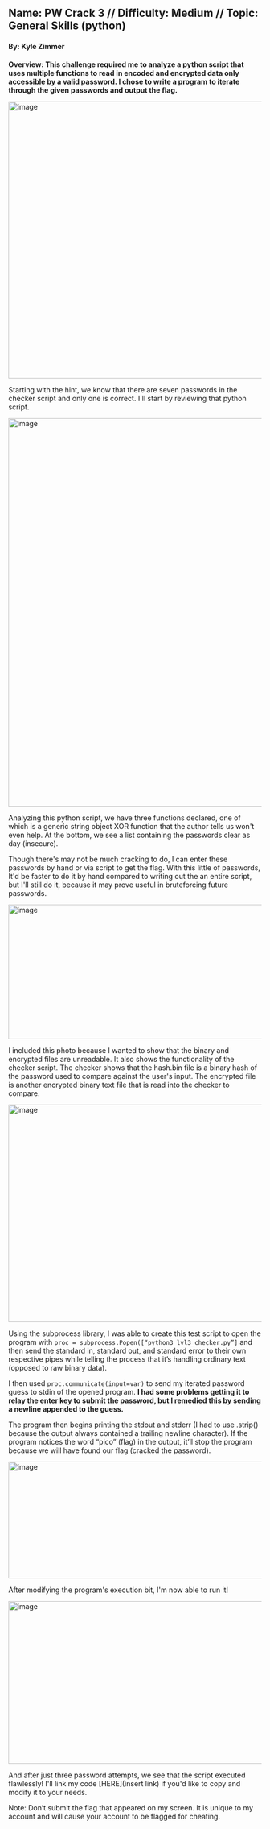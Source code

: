 ## Name: PW Crack 3 // Difficulty: Medium // Topic: General Skills (python)

#### By: Kyle Zimmer  
 
**Overview: This challenge required me to analyze a python script that uses multiple functions to read in encoded and encrypted data only accessible by a valid password. I chose to write a program to iterate through the given passwords and output the flag.**  
  
<img width="855" height="550" alt="image" src="https://github.com/user-attachments/assets/6e5ad9ef-dbbb-4019-a2fd-b226d1b59f1c" />   
    
Starting with the hint, we know that there are seven passwords in the checker script and only one is correct. I'll start by reviewing that python script.   
   
<img width="850" height="771" alt="image" src="https://github.com/user-attachments/assets/a85efe70-2de1-4fc2-bf19-ff475cf952be" />    
     
Analyzing this python script, we have three functions declared, one of which is a generic string object XOR function that the author tells us won't even help. At the bottom, we see a list containing the passwords clear as day (insecure).     
     
Though there's may not be much cracking to do, I can enter these passwords by hand or via script to get the flag. With this little of passwords, It'd be faster to do it by hand compared to writing out the an entire script, but I'll still do it, because it may prove useful in bruteforcing future passwords.       
    
<img width="666" height="267" alt="image" src="https://github.com/user-attachments/assets/5950b42a-a9b8-49d1-832d-7b9edad217ed" />    
   
I included this photo because I wanted to show that the binary and encrypted files are unreadable. It also shows the functionality of the checker script. The checker shows that the hash.bin file is a binary hash of the password used to compare against the user's input. The encrypted file is another encrypted binary text file that is read into the checker to compare.   
   
<img width="598" height="432" alt="image" src="https://github.com/user-attachments/assets/d1c72866-65ad-439e-b850-27bd76bab6fe" />   
   
Using the subprocess library, I was able to create this test script to open the program with `proc = subprocess.Popen([“python3 lvl3_checker.py”]` and then send the standard in, standard out, and standard error to their own respective pipes while telling the process that it’s handling ordinary text (opposed to raw binary data).  
   
I then used `proc.communicate(input=var)` to send my iterated password guess to stdin of the opened program. **I had some problems getting it to relay the enter key to submit the password, but I remedied this by sending a newline appended to the guess.**    
   
The program then begins printing the stdout and stderr (I had to use .strip() because the output always contained a trailing newline character). If the program notices the word “pico” (flag) in the output, it’ll stop the program because we will have found our flag (cracked the password).    
    
<img width="523" height="232" alt="image" src="https://github.com/user-attachments/assets/ef74c38d-77bd-4f4e-9bb2-2ed9f9d4cc9b" />    
   
After modifying the program's execution bit, I'm now able to run it!     
    
<img width="670" height="323" alt="image" src="https://github.com/user-attachments/assets/24605997-cd9c-41d7-b0c4-7f270a4094db" />     
   
And after just three password attempts, we see that the script executed flawlessly! I'll link my code [HERE](insert link) if you'd like to copy and modify it to your needs.    
    
Note: Don’t submit the flag that appeared on my screen. It is unique to my account and will cause your account to be flagged for cheating.   
